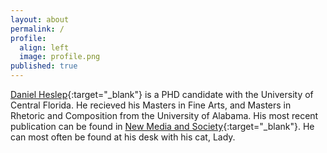 ```yaml
---
layout: about
permalink: /
profile:
  align: left
  image: profile.png
published: true
---
```


[Daniel Heslep](https://mobatta2.github.io/gradsitedemo/){:target="_blank"} is a PHD candidate with the University of Central Florida. He recieved his Masters in Fine Arts, and Masters in Rhetoric and Composition from the University of Alabama. His most recent publication can be found in [New Media and Society](https://journals.sagepub.com/doi/abs/10.1177/14614448211062548){:target="_blank"}. He can most often be found at his desk with his cat, Lady.

